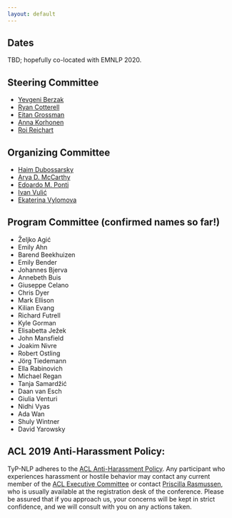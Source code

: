```yaml
---
layout: default
---
```


## Dates


TBD; hopefully co-located with EMNLP 2020.

## Steering Committee

- [Yevgeni Berzak](http://people.csail.mit.edu/berzak/)
- [Ryan Cotterell](https://ryancotterell.github.io)
- [Eitan Grossman](https://huji.academia.edu/EitanGrossman)
- [Anna Korhonen](https://www.cl.cam.ac.uk/~alk23/)
- [Roi Reichart](https://ie.technion.ac.il/~roiri/)

## Organizing Committee

- [Haim Dubossarsky](https://dblp.org/pers/hd/d/Dubossarsky:Haim)
- [Arya D. McCarthy](https://aryamccarthy.github.io)
- [Edoardo M. Ponti](http://people.ds.cam.ac.uk/ep490/)
- [Ivan Vulić](http://people.ds.cam.ac.uk/iv250/)
- [Ekaterina Vylomova](https://scholar.google.ru/citations?user=JlVHhVUAAAAJ&hl=en)

## Program Committee (confirmed names so far!)

- Željko Agić
- Emily Ahn
- Barend Beekhuizen
- Emily Bender
- Johannes Bjerva
- Annebeth Buis
- Giuseppe Celano
- Chris Dyer
- Mark Ellison
- Kilian Evang
- Richard Futrell
- Kyle Gorman
- Elisabetta Ježek
- John Mansfield
- Joakim Nivre
- Robert Ostling
- Jörg Tiedemann
- Ella Rabinovich
- Michael Regan
- Tanja Samardžić
- Daan van Esch
- Giulia Venturi
- Nidhi Vyas
- Ada Wan
- Shuly Wintner
- David Yarowsky

## ACL 2019 Anti-Harassment Policy:
TyP-NLP adheres to the [ACL Anti-Harassment Policy](https://www.aclweb.org/adminwiki/index.php?title=Anti-Harassment_Policy). Any participant who experiences harassment or hostile behavior may contact any current member of the [ACL Executive Committee](https://www.aclweb.org/portal/about) or contact [Priscilla Rasmussen](mailto:acl@aclweb.org), who is usually available at the registration desk of the conference. Please be assured that if you approach us, your concerns will be kept in strict confidence, and we will consult with you on any actions taken.

